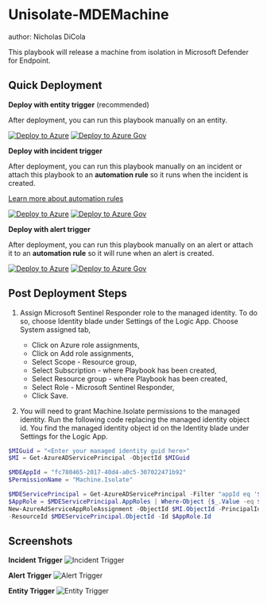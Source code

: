 # Unisolate-MDEMachine
author: Nicholas DiCola

This playbook will release a machine from isolation in Microsoft Defender for Endpoint.

## Quick Deployment
**Deploy with entity trigger** (recommended)

After deployment, you can run this playbook manually on an entity.

[![Deploy to Azure](https://aka.ms/deploytoazurebutton)](https://portal.azure.com/#create/Microsoft.Template/uri/https%3A%2F%2Fraw.githubusercontent.com%2FAzure%2FAzure-Sentinel%2Fmaster%2FSolutions%2FMicrosoftDefenderForEndpoint%2FPlaybooks%2FUnisolate-MDEMachine%2FUnisolate-MDE-Machine-entity-trigger%2Fazuredeploy.json)
[![Deploy to Azure Gov](https://aka.ms/deploytoazuregovbutton)](https://portal.azure.us/#create/Microsoft.Template/uri/https%3A%2F%2Fraw.githubusercontent.com%2FAzure%2FAzure-Sentinel%2Fmaster%2FSolutions%2FMicrosoftDefenderForEndpoint%2FPlaybooks%2FUnisolate-MDEMachine%2FUnisolate-MDE-Machine-entity-trigger%2Fazuredeploy.json)

**Deploy with incident trigger**

After deployment, you can run this playbook manually on an incident or attach this playbook to an **automation rule** so it runs when the incident is created.

[Learn more about automation rules](https://docs.microsoft.com/azure/sentinel/automate-incident-handling-with-automation-rules#creating-and-managing-automation-rules)

[![Deploy to Azure](https://aka.ms/deploytoazurebutton)](https://portal.azure.com/#create/Microsoft.Template/uri/https%3A%2F%2Fraw.githubusercontent.com%2FAzure%2FAzure-Sentinel%2Fmaster%2FSolutions%2FMicrosoftDefenderForEndpoint%2FPlaybooks%2FUnisolate-MDEMachine%2FUnisolate-MDEMachine-incident-trigger%2Fazuredeploy.json)
[![Deploy to Azure Gov](https://aka.ms/deploytoazuregovbutton)](https://portal.azure.us/#create/Microsoft.Template/uri/https%3A%2F%2Fraw.githubusercontent.com%2FAzure%2FAzure-Sentinel%2Fmaster%2FSolutions%2FMicrosoftDefenderForEndpoint%2FPlaybooks%2FUnisolate-MDEMachine%2FUnisolate-MDEMachine-incident-trigger%2Fazuredeploy.json)

**Deploy with alert trigger**

After deployment, you can run this playbook manually on an alert or attach it to an **automation rule** so it will rune when an alert is created.

[![Deploy to Azure](https://aka.ms/deploytoazurebutton)](https://portal.azure.com/#create/Microsoft.Template/uri/https%3A%2F%2Fraw.githubusercontent.com%2FAzure%2FAzure-Sentinel%2Fmaster%2FSolutions%2FMicrosoftDefenderForEndpoint%2FPlaybooks%2FUnisolate-MDEMachine%2FUnisolate-MDEMachine-alert-trigger%2Fazuredeploy.json) [![Deploy to Azure Gov](https://aka.ms/deploytoazuregovbutton)](https://portal.azure.us/#create/Microsoft.Template/uri/https%3A%2F%2Fraw.githubusercontent.com%2FAzure%2FAzure-Sentinel%2Fmaster%2FSolutions%2FMicrosoftDefenderForEndpoint%2FPlaybooks%2FUnisolate-MDEMachine%2FUnisolate-MDEMachine-alert-trigger%2Fazuredeploy.json)

## Post Deployment Steps
1. Assign Microsoft Sentinel Responder role to the managed identity. To do so, choose Identity blade under Settings of the Logic App. Choose System assigned tab,
   - Click on Azure role assignments,
   - Click on Add role assignments,
   - Select Scope - Resource group,
   - Select Subscription - where Playbook has been created,
   - Select Resource group - where Playbook has been created,
   - Select Role - Microsoft Sentinel Responder,
   - Click Save.

2. You will need to grant Machine.Isolate permissions to the managed identity.  Run the following code replacing the managed identity object id.  You find the managed identity object id on the Identity blade under Settings for the Logic App.
```powershell
$MIGuid = "<Enter your managed identity guid here>"
$MI = Get-AzureADServicePrincipal -ObjectId $MIGuid

$MDEAppId = "fc780465-2017-40d4-a0c5-307022471b92"
$PermissionName = "Machine.Isolate" 

$MDEServicePrincipal = Get-AzureADServicePrincipal -Filter "appId eq '$MDEAppId'"
$AppRole = $MDEServicePrincipal.AppRoles | Where-Object {$_.Value -eq $PermissionName -and $_.AllowedMemberTypes -contains "Application"}
New-AzureAdServiceAppRoleAssignment -ObjectId $MI.ObjectId -PrincipalId $MI.ObjectId `
-ResourceId $MDEServicePrincipal.ObjectId -Id $AppRole.Id
```

## Screenshots
**Incident Trigger**
![Incident Trigger](./Unisolate-MDEMachine/Unisolate-MDEMachine-incident-trigger/images/designerLight.png)

**Alert Trigger**
![Alert Trigger](./Unisolate-MDEMachine/Unisolate-MDEMachine-alert-trigger/images/Unisolate-MDEMachine_alert.png)

**Entity Trigger**
![Entity Trigger](./Unisolate-MDEMachine/Unisolate-MDE-Machine-entity-trigger/images/playbookDark.png)
